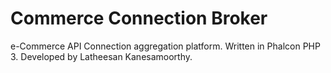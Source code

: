 # Commerce Connection Broker
e-Commerce API Connection aggregation platform.  Written in Phalcon PHP 3. Developed by Latheesan Kanesamoorthy.
